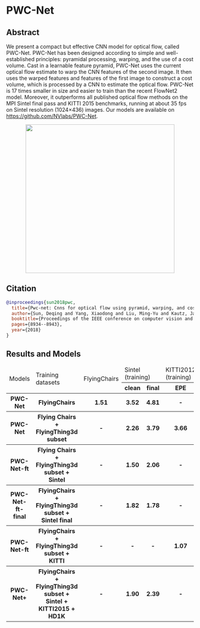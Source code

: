 # PWC-Net

## Abstract

<!-- [ABSTRACT] -->

We present a compact but effective CNN model for optical flow,
called PWC-Net. PWC-Net has been designed
according to simple and well-established principles: pyramidal processing,
warping, and the use of a cost volume.
Cast in a learnable feature pyramid, PWC-Net uses the current optical flow
estimate to warp the CNN features of the
second image. It then uses the warped features and features of
the first image to construct a cost volume, which
is processed by a CNN to estimate the optical flow. PWC-Net is 17 times
smaller in size and easier to train than the
recent FlowNet2 model. Moreover, it outperforms all published optical flow
methods on the MPI Sintel final pass and
KITTI 2015 benchmarks, running at about 35 fps on Sintel
resolution (1024×436) images. Our models are available
on https://github.com/NVlabs/PWC-Net.

<!-- [IMAGE] -->

<div align=center>
<img src="https://user-images.githubusercontent.com/76149310/142731246-f94698da-9c69-419d-bafe-7b9baab4a7aa.png" width="400"/>
</div>

## Citation

<!-- [ALGORITHM] -->

```bibtex
@inproceedings{sun2018pwc,
  title={Pwc-net: Cnns for optical flow using pyramid, warping, and cost volume},
  author={Sun, Deqing and Yang, Xiaodong and Liu, Ming-Yu and Kautz, Jan},
  booktitle={Proceedings of the IEEE conference on computer vision and pattern recognition},
  pages={8934--8943},
  year={2018}
}
```

## Results and Models

<table>
    <thead>
        <tr>
            <td rowspan=2>Models</td>
            <td rowspan=2>Training datasets</td>
            <td rowspan=2>FlyingChairs</td>
            <td colspan=2>Sintel (training)</td>
            <td colspan=1>KITTI2012 (training)</td>
            <td colspan=2>KITTI2015 (training)</td>
            <td rowspan=2>Log</td>
            <td rowspan=2>Config</td>
            <td rowspan=2>Download</td>
        </tr>
        <tr>
            <th>clean</th>
            <th>final</th>
            <th>EPE</th>
            <th>Fl-all</th>
            <th>EPE</th>
        </tr>
    </thead>
    <tbody>
        <tr>
            <th>PWC-Net</th>
            <th>FlyingChairs</th>
            <th>1.51</th>
            <th>3.52</th>
            <th>4.81</th>
            <th>-</th>
            <th>-</th>
            <th>-</th>
            <th><a href='https://download.openmmlab.com/mmflow/pwcnet/pwcnet_8x1_slong_flyingchairs_384x448.log.json'>log</a></th>
            <th><a href='https://download.openmmlab.com/mmflow/pwcnet/pwcnet_8x1_slong_flyingchairs_384x448.py'>config</a></th>
            <th><a href='https://download.openmmlab.com/mmflow/pwcnet/pwcnet_8x1_slong_flyingchairs_384x448.pth'>model</a></th>
        </tr>
        <tr>
            <th>PWC-Net</th>
            <th>Flying Chairs + FlyingThing3d subset</th>
            <th>-</th>
            <th>2.26</th>
            <th>3.79</th>
            <th>3.66</th>
            <th>29.85%</th>
            <th>9.49</th>
            <th><a href='https://download.openmmlab.com/mmflow/pwcnet/pwcnet_8x1_sfine_flyingthings3d_subset_384x768.log.json'>log</a></th>
            <th><a href='https://download.openmmlab.com/mmflow/pwcnet/pwcnet_8x1_sfine_flyingthings3d_subset_384x768.py'>config</a></th>
            <th><a href='https://download.openmmlab.com/mmflow/pwcnet/pwcnet_8x1_sfine_flyingthings3d_subset_384x768.pth'>model</a></th>
        </tr>
        <tr>
            <th>PWC-Net-ft</th>
            <th>Flying Chairs + FlyingThing3d subset + Sintel</th>
            <th>-</th>
            <th>1.50</th>
            <th>2.06</th>
            <th>-</th>
            <th>-</th>
            <th>-</th>
            <th><a href='https://download.openmmlab.com/mmflow/pwcnet/pwcnet_ft_4x1_300k_sintel_384x768.log.json'>log</a></th>
            <th><a href='https://download.openmmlab.com/mmflow/pwcnet/pwcnet_ft_4x1_300k_sintel_384x768.py'>config</a></th>
            <th><a href='https://download.openmmlab.com/mmflow/pwcnet/pwcnet_ft_4x1_300k_sintel_384x768.pth'>model</a></th>
        </tr>
        <tr>
            <th>PWC-Net-ft-final</th>
            <th>FlyingChairs + FlyingThing3d subset + Sintel final</th>
            <th>-</th>
            <th>1.82</th>
            <th>1.78</th>
            <th>-</th>
            <th>-</th>
            <th>-</th>
            <th><a href='https://download.openmmlab.com/mmflow/pwcnet/pwcnet_ft_4x1_300k_sintel_final_384x768.log.json'>log</a></th>
            <th><a href='https://download.openmmlab.com/mmflow/pwcnet/pwcnet_ft_4x1_300k_sintel_final_384x768.py'>config</a></th>
            <th><a href='https://download.openmmlab.com/mmflow/pwcnet/pwcnet_ft_4x1_300k_sintel_final_384x768.pth'>model</a></th>
        </tr>
        <tr>
            <th>PWC-Net-ft</th>
            <th>FlyingChairs + FlyingThing3d subset + KITTI</th>
            <th>-</th>
            <th>-</th>
            <th>-</th>
            <th>1.07</th>
            <th>6.09%</th>
            <th>1.64</th>
            <th><a href='https://download.openmmlab.com/mmflow/pwcnet/pwcnet_ft_4x1_300k_kitti_320x896.log.json'>log</a></th>
            <th><a href='https://download.openmmlab.com/mmflow/pwcnet/pwcnet_ft_4x1_300k_kitti_320x896.py'>config</a></th>
            <th><a href='https://download.openmmlab.com/mmflow/pwcnet/pwcnet_ft_4x1_300k_kitti_320x896.pth'>model</a></th>
        </tr>
        <tr>
            <th>PWC-Net+</th>
            <th>FlyingChairs + FlyingThing3d subset + Sintel + KITTI2015 + HD1K</th>
            <th>-</th>
            <th>1.90</th>
            <th>2.39</th>
            <th>-</th>
            <th>-</th>
            <th>-</th>
            <th><a href='https://download.openmmlab.com/mmflow/pwcnet/pwcnet_plus_8x1_750k_sintel_kitti2015_hd1k_320x768.log.json'>log</a></th>
            <th><a href='https://download.openmmlab.com/mmflow/pwcnet/pwcnet_plus_8x1_750k_sintel_kitti2015_hd1k_320x768.py'>config</a></th>
            <th><a href='https://download.openmmlab.com/mmflow/pwcnet/pwcnet_plus_8x1_750k_sintel_kitti2015_hd1k_320x768.pth'>model</a></th>
        </tr>
    </tbody>
</table>
